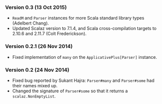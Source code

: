 ### Version 0.3 (13 Oct 2015)

* `ReadM` and `Parser` instances for more Scala standard library types (Adelbert Chang).
* Updated Scalaz version to 7.1.4, and Scala cross-compilation targets to 2.10.6 and 2.11.7 (Colt Frederickson).

### Version 0.2.1 (26 Nov 2014)

* Fixed implementation of `many` on the `ApplicativePlus[Parser]` instance.

### Version 0.2 (24 Nov 2014)

* Fixed bug reported by Sukant Hajra: `Parser#many` and `Parser#some` had their names
  mixed up.
* Changed the signature of `Parser#some` so that it returns a `scalaz.NonEmptyList`.
